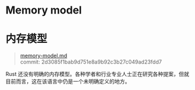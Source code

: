 # Memory model
# 内存模型

>[memory-model.md](https://github.com/rust-lang/reference/blob/master/src/memory-model.md)\
>commit: 2d3085f1bab9d751e8a9b92c3b27c049ad23fdd7

Rust 还没有明确的内存模型。各种学者和行业专业人士正在研究各种提案，但就目前而言，这在该语言中仍是一个未明确定义的地方。
<!-- 2020-10-25 -->